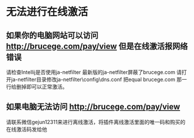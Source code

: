 # 无法进行在线激活
## 如果你的电脑网站可以访问 http://brucege.com/pay/view 但是在线激活报网络错误
请检查Intellij是否使用ja-netfilter 最新版的ja-netfilter屏蔽了brucege.com 请打开ja-netfilter目录修改ja-netfilter\config\dns.conf
把equal brucege.com 那一行给删掉即可以正常激活。

## 如果电脑无法访问 http://brucege.com/pay/view
请联系微信gejun12311来进行离线激活，将插件离线激活里面的唯一码和购买的在线激活码发给他
